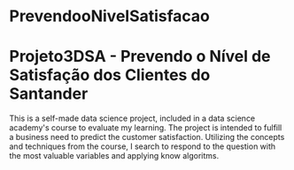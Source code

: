 # PrevendooNivelSatisfacao
 # Projeto3DSA - Prevendo o Nível de Satisfação dos Clientes do Santander
This is a self-made data science project, included in a data science academy's course to evaluate my learning. The project is intended to fulfill a business need to predict the customer satisfaction. 
Utilizing the concepts and techniques from the course, I search to respond to the question with the most valuable variables and applying know algoritms.
